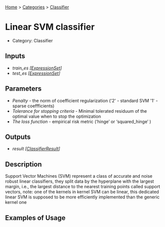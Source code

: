 
[Home](../../../index.html) > [Categories](../../index.html) > [Classifier](index.html)

# Linear SVM classifier

* Category: Classifier

## Inputs

* *train_es [[ExpressionSet](../../../data_types.html#expressionset)]*
* *test_es [[ExpressionSet](../../../data_types.html#expressionset)]*

## Parameters

* *Penalty* - the norm of coefficient regularization ('2' - standard SVM '1' - sparse coeffficients)
* *Tolerance for stopping criteria* - Minimal tolerated residuum of the optimal value when to stop the optimization
* *The loss function* - empirical risk metric (‘hinge’ or ‘squared_hinge’ )

## Outputs

* *result [[ClassifierResult](../../../data_types.html#classifierresult)]*

## Description

  Support Vector Machines (SVM) represent a class of accurate and noise robust linear classifiers, they split data by the hyperplane with the largest margin, i.e., the largest distance to the nearest training points called support vectors, note: one of the kernels in kernel SVM can be linear, this dedicated linear SVM is supposed to be more efficiently implemented than the generic kernel one

## Examples of Usage
        